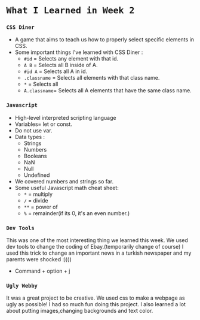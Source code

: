 # `What I Learned in Week 2`

### `CSS Diner`
* A game that aims to teach us how to properly select specific elements in CSS.
* Some important things I've learned with CSS Diner :
    * `#id` = Selects  any element with that id.
    * `A B` = Selects all B inside of A.
    * `#id A` = Selects all A in id. 
    * `.classname` = Selects all elements with that class name. 
    * `*` = Selects all
    * `A.classname`= Selects all A elements that have the same class name.

### `Javascript`
* High-level interpreted scripting language
* Variables= let or const.
* Do not use var.
* Data types :
    * Strings
    * Numbers
    * Booleans
    * NaN
    * Null
    * Undefined
* We covered numbers and strings so far. 
* Some useful Javascript math cheat sheet:
    * `*` = multiply
    * `/` = divide
    * `**` = power of
    * `%` = remainder(if its 0, it's an even number.)
  
### `Dev Tools`
This was one of the most interesting thing we learned this week. We used dev tools to change the coding of Ebay.(temporarily change of course)
I used this trick to change an important news in a turkish newspaper and my parents were shocked :))))
* Command + option + j


### `Ugly Webby`
It was a great project to be creative. We used css to make a webpage as ugly as possible! I had so much fun doing this project. I also learned a lot about putting images,changing backgrounds and text color. 



